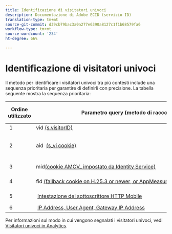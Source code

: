 ```yaml
---
title: Identificazione di visitatori univoci
description: Documentazione di Adobe ECID (servizio ID)
translation-type: tm+mt
source-git-commit: d39cb79bac3a0a277e6390a8127c1f1b68579fa6
workflow-type: tm+mt
source-wordcount: '234'
ht-degree: 66%

---
```



# Identificazione di visitatori univoci

Il metodo per identificare i visitatori univoci tra più contesti include una sequenza prioritaria per garantire di definirli con precisione. La tabella seguente mostra la sequenza prioritaria:

| Ordine utilizzato | Parametro query (metodo di raccolta) | post_visid_type, valore della colonna | Presente quando |
|---|---|---|---|
|  1  | vid [(s.visitorID)](https://docs.adobe.com/content/help/it-IT/analytics/technotes/visitor-identification.html)  | 0  | `s.visitorID` è impostato. |
|  2  | aid  [(s_vi cookie)](https://docs.adobe.com/content/help/it-IT/analytics/technotes/visitor-identification.html)  | 3  | Il visitatore aveva un cookie s_vi esistente prima che tu implementassi il servizio ID visitatore oppure hai configurato un [periodo di tolleranza](https://docs.adobe.com/content/help/it-IT/id-service/using/reference/analytics-reference/grace-period.html) per il servizio ID visitatore.  |
|  3  | mid[(cookie AMCV_ impostato da Identity Service)](https://docs.adobe.com/content/help/it-IT/id-service/using/home.html)  |  5  |  Il browser del visitatore accetta i cookie (di prime parti) e il servizioidentità viene distribuito.  |
|  4  | fid [(fallback cookie on H.25.3 or newer, or AppMeasurement for JavaScript)](https://docs.adobe.com/content/help/it-IT/analytics/technotes/visitor-identification.html)  |  4  |  Il browser del visitatore accetta i cookie (first-party).  |
|  5  |  [Intestazione del sottoscrittore HTTP Mobile](https://docs.adobe.com/content/help/it-IT/analytics/technotes/visitor-identification.html)  |  2  |  Il dispositivo è riconosciuto come dispositivo mobile.  |
|  6  |  [IP Address, User Agent, Gateway IP Address](https://docs.adobe.com/content/help/it-IT/analytics/technotes/visitor-identification.html)  |  1  |  Il browser del visitatore non accetta i cookie. |

Per informazioni sul modo in cui vengono segnalati i visitatori univoci, vedi [Visitatori univoci in Analytics](https://docs.adobe.com/content/help/it-IT/analytics/components/variables/dimensions-reports/reports-unique-visitors-v15-dsc.html).
